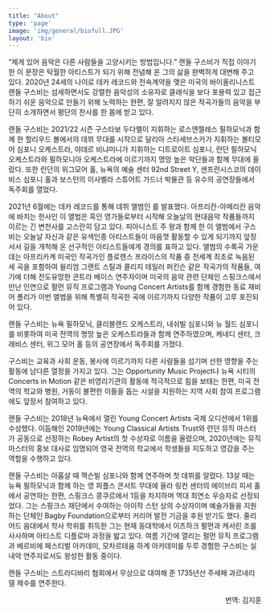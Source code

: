 ```yaml
---
title: "About"
type: 'page'
image: 'img/general/biofull.JPG'
layout: 'bio'
---
```

“제게 있어 음악은 다른 사람들을 고양시키는 방법입니다.” 랜들 구스비가 직접 이야기한 이 문장은 탁월한 아티스트가 되기 위해 전념해 온 그의 삶을 완벽하게 대변해 주고 있다.
2020년 24세의 나이로 데카 레코드와 전속계약을 맺은 미국의 바이올리니스트 랜들 구스비는 섬세하면서도 강렬한 음악성의 소유자로 클래식을 보다 포용력 있고 접근하기 쉬운 음악으로 만들기 위해 노력하는 한편, 잘 알려지지 않은 작곡가들의 음악을 부단히 소개하면서 평단의 찬사를 한 몸에 받고 있다.

랜들 구스비는 2021/22 시즌 구스타보 두다멜이 지휘하는 로스앤젤레스 필하모닉과 함께 한 할리우드 볼에서의 데뷔 무대를 시작으로 달리아 스타세브스카가 지휘하는 볼티모어 심포니 오케스트라, 야데르 비냐미니가 지휘하는 디트로이트 심포니, 런던 필하모닉 오케스트라와 필하모니아 오케스트라에 이르기까지 명망 높은 악단들과 함께 무대에 올랐다. 또한 런던의 위그모어 홀, 뉴욕의 예술 센터 92nd Street Y, 샌프란시스코의 데이비스 심포니 홀과 보스턴의 이사벨라 스튜어트 가드너 박물관 등 유수의 공연장들에서 독주회를 열었다.

2021년 6월에는 데카 레코드를 통해 데뷔 앨범인 <Roots>를 발표했다. 아프리칸-아메리칸 음악에 바치는 헌사인 이 앨범은 흑인 영가들로부터 시작해 오늘날의 현대음악 작품들까지 이르는 긴 변천사를 고스란히 담고 있다. 피아니스트 주 왕과 함께 한 이 앨범에서 구스비는 오늘날 자신과 같은 유색인종 아티스트들이 마음껏 활동할 수 있게 되기까지 앞장서서 길을 개척해 온 선구적인 아티스트들에게 경의를 표하고 있다. 앨범의 수록곡 가운데는 아프리카계 미국인 작곡가인 플로렌스 프라이스의 작품 중 전세계 최초로 녹음된 세 곡을 포함하여 윌리엄 그랜트 스틸과 콜리지 테일러 퍼킨슨 같은 작곡가의 작품들, 여기에 더해 전도유망한 콘트라 베이스 연주자이며 미국의 음악 관련 단체인 스핑크스에서 만난 인연으로 펄먼 뮤직 프로그램과 Young Concert Artists를 함께 경험한 동료 재비어 폴리가 이번 앨범을 위해 특별히 작곡한 곡에 이르기까지 다양한 작품이 고루 포진되어 있다.

랜들 구스비는 뉴욕 필하모닉, 클리블랜드 오케스트라, 내쉬빌 심포니와 뉴 월드 심포니를 비롯하여 미국 전역의 명망 높은 오케스트라들과 함께 연주하였으며, 케네디 센터, 크래비스 센터, 위그 모어 홀 등의 공연장에서 독주회를 가졌다.

구스비는 교육과 사회 운동, 봉사에 이르기까지 다른 사람들을 섬기며 선한 영향을 주는 활동에 남다른 열정을 가지고 있다. 그는 Opportunity Music Project나 뉴욕 시티의 Concerts in Motion 같은 비영리기관의 활동에 적극적으로 힘을 보태는 한편, 미국 전역의 학교와 병원, 거동이 불편한 이들을 돕는 시설을 지원하는 지역 사회 참여 프로그램에도 앞장서 참여하고 있다.

랜들 구스비는 2018년 뉴욕에서 열린 Young Concert Artists 국제 오디션에서 1위를 수상했다. 이듬해인 2019년에는 Young Classical Artists Trust와 런던 뮤직 마스터가 공동으로 선정하는 Robey Artist의 첫 수상자로 이름을 올렸으며, 2020년에는 뮤직 마스터의 홍보 대사로 임명되어 영국 전역의 학교에서 학생들을 지도하고 영감을 주는 역할을 수행하고 있다.

랜들 구스비는 아홉살 때 잭슨빌 심포니와 함께 연주하며 첫 데뷔를 알렸다. 13살 때는 뉴욕 필하모닉과 함께 하는 영 피플스 콘서트 무대에 올라 링컨 센터의 에이브리 피셔 홀에서 공연하는 한편, 스핑크스 콩쿠르에서 1등을 차지하며 역대 최연소 우승자로 선정되었다. 그는 스핑크스 재단에서 수여하는 아이작 스턴 상의 수상자이며 예술가들을 지원하는 단체인 Bagby Foundation으로부터 커리어 발전 기금을 후원 받기도 했다. 줄리어드 음대에서 학사 학위를 취득한 그는 현재 동대학에서 이츠하크 펄먼과 캐서린 조를 사사하며 아티스트 디플로마 과정을 밟고 있다. 여름 기간에 열리는 펄먼 뮤직 프로그램과 베르비에 페스티벌 아카데미, 모차르테움 하계 아카데미를 두루 경험한 구스비는 실내악 연주자로서도 왕성한 활동 중이다.

랜들 구스비는 스트라디바리 협회에서 무상으로 대여해 준 1735년산 주세페 과르네리 델 제수를 연주한다.


<div align="right">번역: 김지훈</div>